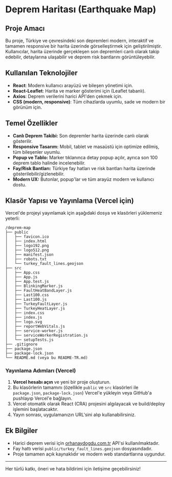 # Deprem Haritası (Earthquake Map)

## Proje Amacı
Bu proje, Türkiye ve çevresindeki son depremleri modern, interaktif ve tamamen responsive bir harita üzerinde görselleştirmek için geliştirilmiştir. Kullanıcılar, harita üzerinde gerçekleşen son depremleri canlı olarak takip edebilir, detaylarına ulaşabilir ve deprem risk bantlarını görüntüleyebilir.

## Kullanılan Teknolojiler
- **React**: Modern kullanıcı arayüzü ve bileşen yönetimi için.
- **React-Leaflet**: Harita ve marker gösterimi için (Leaflet tabanlı).
- **Axios**: Deprem verilerini harici API'den çekmek için.
- **CSS (modern, responsive)**: Tüm cihazlarda uyumlu, sade ve modern bir görünüm için.

## Temel Özellikler
- **Canlı Deprem Takibi:** Son depremler harita üzerinde canlı olarak gösterilir.
- **Responsive Tasarım:** Mobil, tablet ve masaüstü için optimize edilmiş, tüm bileşenler uyumlu.
- **Popup ve Tablo:** Marker tıklanınca detay popup açılır, ayrıca son 100 deprem tablo halinde incelenebilir.
- **Fay/Risk Bantları:** Türkiye fay hatları ve risk bantları harita üzerinde gösterilebilir/gizlenebilir.
- **Modern UX:** Butonlar, popup'lar ve tüm arayüz modern ve kullanıcı dostu.

## Klasör Yapısı ve Yayınlama (Vercel için)
Vercel'de projeyi yayınlamak için aşağıdaki dosya ve klasörleri yüklemeniz yeterli:

```
/deprem-map
├── public
│   ├── favicon.ico
│   ├── index.html
│   ├── logo192.png
│   ├── logo512.png
│   ├── manifest.json
│   ├── robots.txt
│   └── turkey_fault_lines.geojson
├── src
│   ├── App.css
│   ├── App.js
│   ├── App.test.js
│   ├── BlinkingMarker.js
│   ├── FaultHeatBandLayer.js
│   ├── Last100.css
│   ├── Last100.js
│   ├── TurkeyFaultLayer.js
│   ├── TurkeyHeatLayer.js
│   ├── index.css
│   ├── index.js
│   ├── logo.svg
│   ├── reportWebVitals.js
│   ├── service-worker.js
│   ├── serviceWorkerRegistration.js
│   └── setupTests.js
├── .gitignore
├── package.json
├── package-lock.json
└── README.md (veya bu README-TR.md)
```

### Yayınlama Adımları (Vercel)
1. **Vercel hesabı açın** ve yeni bir proje oluşturun.
2. Bu klasörlerin tamamını (özellikle `public` ve `src` klasörleri ile `package.json`, `package-lock.json`) Vercel'e yükleyin veya GitHub'a pushlayıp Vercel'e bağlayın.
3. Vercel otomatik olarak React (CRA) projesini algılayacak ve build/deploy işlemini başlatacaktır.
4. Yayın sonrası, uygulamanızın URL'sini alıp kullanabilirsiniz.

## Ek Bilgiler
- Harici deprem verisi için [orhanaydogdu.com.tr](https://api.orhanaydogdu.com.tr/deprem/kandilli/live) API'si kullanılmaktadır.
- Fay hattı verisi `public/turkey_fault_lines.geojson` dosyasındadır.
- Proje tamamen açık kaynaklıdır ve modern web standartlarına uygundur.

---
Her türlü katkı, öneri ve hata bildirimi için iletişime geçebilirsiniz!
